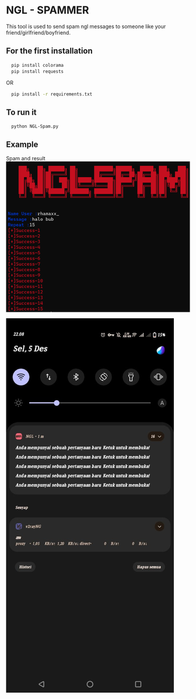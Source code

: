 
# NGL - SPAMMER
This tool is used to send spam ngl messages to someone like your friend/girlfriend/boyfriend.


## For the first installation

```bash
  pip install colorama
  pip install requests
```
OR

```bash
  pip install -r requirements.txt
```

## To run it
```
  python NGL-Spam.py
```



## Example
 
 Spam and result
![App Screenshot](Assets/example.png)

![App Screenshot](Assets/result.png)

